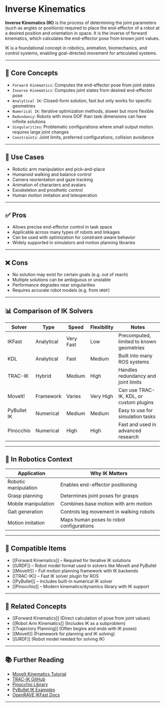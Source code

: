 # Inverse Kinematics

**Inverse Kinematics (IK)** is the process of determining the joint parameters (such as angles or positions) required to place the end-effector of a robot at a desired position and orientation in space. It is the inverse of forward kinematics, which calculates the end-effector pose from known joint values.

IK is a foundational concept in robotics, animation, biomechanics, and control systems, enabling goal-directed movement for articulated systems.

---

## 🧠 Core Concepts

- `Forward Kinematics`: Computes the end-effector pose from joint states  
- `Inverse Kinematics`: Computes joint states from desired end-effector pose  
- `Analytical IK`: Closed-form solution, fast but only works for specific geometries  
- `Numerical IK`: Iterative optimization methods, slower but more flexible  
- `Redundancy`: Robots with more DOF than task dimensions can have infinite solutions  
- `Singularities`: Problematic configurations where small output motion requires large joint changes  
- `Constraints`: Joint limits, preferred configurations, collision avoidance  

---

## 🧰 Use Cases

- Robotic arm manipulation and pick-and-place  
- Humanoid walking and balance control  
- Camera reorientation and gaze tracking  
- Animation of characters and avatars  
- Exoskeleton and prosthetic control  
- Human motion imitation and teleoperation  

---

## ✅ Pros

- Allows precise end-effector control in task space  
- Applicable across many types of robots and linkages  
- Can be used with optimization for constraint-aware behavior  
- Widely supported in simulators and motion planning libraries  

---

## ❌ Cons

- No solution may exist for certain goals (e.g. out of reach)  
- Multiple solutions can be ambiguous or unstable  
- Performance degrades near singularities  
- Requires accurate robot models (e.g. from `URDF`)  

---

## 📊 Comparison of IK Solvers

| Solver         | Type       | Speed    | Flexibility | Notes                                   |
|----------------|------------|----------|-------------|-----------------------------------------|
| IKFast         | Analytical | Very Fast| Low         | Precomputed, limited to known geometries |
| KDL            | Analytical | Fast     | Medium      | Built into many ROS systems             |
| TRAC-IK        | Hybrid     | Medium   | High        | Handles redundancy and joint limits     |
| MoveIt!        | Framework  | Varies   | Very High   | Can use TRAC-IK, KDL, or custom plugins |
| PyBullet IK    | Numerical  | Medium   | Medium      | Easy to use for simulation tasks        |
| Pinocchio      | Numerical  | High     | High        | Fast and used in advanced research      |

---

## 🤖 In Robotics Context

| Application              | Why IK Matters                             |
|--------------------------|--------------------------------------------|
| Robotic manipulation     | Enables end-effector positioning           |
| Grasp planning           | Determines joint poses for grasps          |
| Mobile manipulation      | Combines base motion with arm motion       |
| Gait generation          | Controls leg movement in walking robots    |
| Motion imitation         | Maps human poses to robot configurations   |

---

## 🔧 Compatible Items

- [[Forward Kinematics]] – Required for iterative IK solutions  
- [[URDF]] – Robot model format used in solvers like MoveIt and PyBullet  
- [[MoveIt!]] – Full motion planning framework with IK backends  
- [[TRAC-IK]] – Fast IK solver plugin for ROS  
- [[PyBullet]] – Includes built-in numerical IK solver  
- [[Pinocchio]] – Modern kinematics/dynamics library with IK support  

---

## 🔗 Related Concepts

- [[Forward Kinematics]] (Direct calculation of pose from joint values)  
- [[Robot Arm Kinematics]] (Includes IK as a subproblem)  
- [[Trajectory Planning]] (Often begins and ends with IK poses)  
- [[MoveIt]] (Framework for planning and IK solving)  
- [[URDF]] (Robot model needed for solving IK)  

---

## 📚 Further Reading

- [MoveIt Kinematics Tutorial](https://moveit.picknik.ai/main/doc/kinematics/kinematics_tutorial.html)  
- [TRAC-IK GitHub](https://github.com/ros-industrial-consortium/trac_ik)  
- [Pinocchio Library](https://stack-of-tasks.github.io/pinocchio/)  
- [PyBullet IK Examples](https://github.com/bulletphysics/bullet3/tree/master/examples/pybullet/examples)  
- [OpenRAVE IKFast Docs](http://openrave.org/docs/latest_stable/openravepy/ikfast/)  

---

